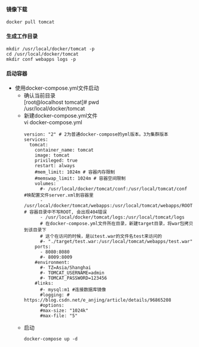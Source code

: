 
#### 镜像下载
```
docker pull tomcat  
```
#### 生成工作目录
```
mkdir /usr/local/docker/tomcat -p
cd /usr/local/docker/tomcat
mkdir conf webapps logs -p
```
#### 启动容器
* 使用docker-compose.yml文件启动  
  * 确认当前目录  
    [root@localhost tomcat]# pwd  
    /usr/local/docker/tomcat  
  * 新建docker-compose.yml文件  
    vi docker-compose.yml  
    ```
    version: "2" # 2为普通docker-compose的yml版本。3为集群版本
    services:
      tomcat:
        container_name: tomcat
        image: tomcat
        privileged: true
        restart: always
        #mem_limit: 1024m # 容器内存限制
        #memswap_limit: 1024m # 容器空间限制
        volumes:
          #- /usr/local/docker/tomcat/conf:/usr/local/tomcat/conf  #映配置文件server.xml到容器里
          - /usr/local/docker/tomcat/webapps:/usr/local/tomcat/webapps/ROOT # 容器目录中不写ROOT, 会出现404错误
          - /usr/local/docker/tomcat/logs:/usr/local/tomcat/logs
          # 在docker-compose.yml文件所在目录，新建target目录，将war包拷贝到该目录下
          # 这个在访问的时候，是以test.war的文件名test来访问的
          #- "./target/test.war:/usr/local/tomcat/webapps/test.war"
        ports:
          - 8080:8080
          #- 8009:8009
        #environment:
          #- TZ=Asia/Shanghai
          #- TOMCAT_USERNAME=admin
          #- TOMCAT_PASSWORD=123456
        #links:
          #- mysql:m1 #连接数据库镜像
          #logging: # https://blog.csdn.net/e_anjing/article/details/96865208
          #options:
          #max-size: "1024k"
          #max-file: "5"
    ```
  * 启动  
    ```
    docker-compose up -d  
    ```
